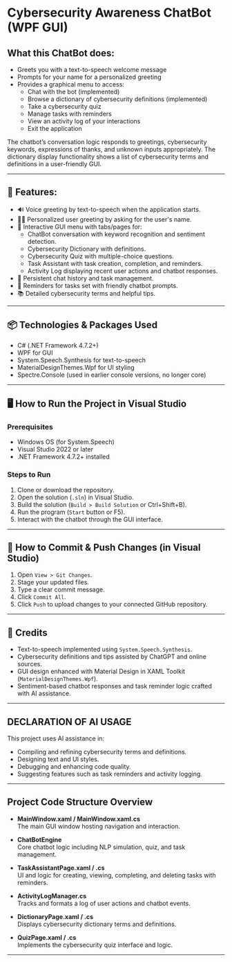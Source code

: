 # Cybersecurity Awareness ChatBot (WPF GUI)

## What this ChatBot does:

- Greets you with a text-to-speech welcome message
- Prompts for your name for a personalized greeting
- Provides a graphical menu to access:
  - Chat with the bot (implemented)
  - Browse a dictionary of cybersecurity definitions (implemented)
  - Take a cybersecurity quiz
  - Manage tasks with reminders
  - View an activity log of your interactions
  - Exit the application

The chatbot’s conversation logic responds to greetings, cybersecurity keywords, expressions of thanks, and unknown inputs appropriately. The dictionary display functionality shows a list of cybersecurity terms and definitions in a user-friendly GUI.

---

## 📖 Features:

- 🔊 Voice greeting by text-to-speech when the application starts.
- 🙋‍♂️ Personalized user greeting by asking for the user's name.
- 📜 Interactive GUI menu with tabs/pages for:
  - ChatBot conversation with keyword recognition and sentiment detection.
  - Cybersecurity Dictionary with definitions.
  - Cybersecurity Quiz with multiple-choice questions.
  - Task Assistant with task creation, completion, and reminders.
  - Activity Log displaying recent user actions and chatbot responses.
- 💾 Persistent chat history and task management.
- 🔔 Reminders for tasks set with friendly chatbot prompts.
- 📚 Detailed cybersecurity terms and helpful tips.

---

## 📦 Technologies & Packages Used

- C# (.NET Framework 4.7.2+)
- WPF for GUI
- System.Speech.Synthesis for text-to-speech
- MaterialDesignThemes.Wpf for UI styling
- Spectre.Console (used in earlier console versions, no longer core)

---

## 🖥️ How to Run the Project in Visual Studio

### Prerequisites

- Windows OS (for System.Speech)
- Visual Studio 2022 or later
- .NET Framework 4.7.2+ installed

### Steps to Run

1. Clone or download the repository.
2. Open the solution (`.sln`) in Visual Studio.
3. Build the solution (`Build > Build Solution` or Ctrl+Shift+B).
4. Run the program (`Start` button or F5).
5. Interact with the chatbot through the GUI interface.

---

## 🔄 How to Commit & Push Changes (in Visual Studio)

1. Open `View > Git Changes`.
2. Stage your updated files.
3. Type a clear commit message.
4. Click `Commit All`.
5. Click `Push` to upload changes to your connected GitHub repository.

---

## 📜 Credits

- Text-to-speech implemented using `System.Speech.Synthesis`.
- Cybersecurity definitions and tips assisted by ChatGPT and online sources.
- GUI design enhanced with Material Design in XAML Toolkit (`MaterialDesignThemes.Wpf`).
- Sentiment-based chatbot responses and task reminder logic crafted with AI assistance.

---

## DECLARATION OF AI USAGE

This project uses AI assistance in:

- Compiling and refining cybersecurity terms and definitions.
- Designing text and UI styles.
- Debugging and enhancing code quality.
- Suggesting features such as task reminders and activity logging.

---

## Project Code Structure Overview

- **MainWindow.xaml / MainWindow.xaml.cs**  
  The main GUI window hosting navigation and interaction.

- **ChatBotEngine**  
  Core chatbot logic including NLP simulation, quiz, and task management.

- **TaskAssistantPage.xaml / .cs**  
  UI and logic for creating, viewing, completing, and deleting tasks with reminders.

- **ActivityLogManager.cs**  
  Tracks and formats a log of user actions and chatbot events.

- **DictionaryPage.xaml / .cs**  
  Displays cybersecurity dictionary terms and definitions.

- **QuizPage.xaml / .cs**  
  Implements the cybersecurity quiz interface and logic.

---

